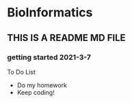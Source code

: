 # BioInformatics
## THIS IS A README MD FILE
### getting started 2021-3-7
To Do List
- Do my homework
- Keep coding!
